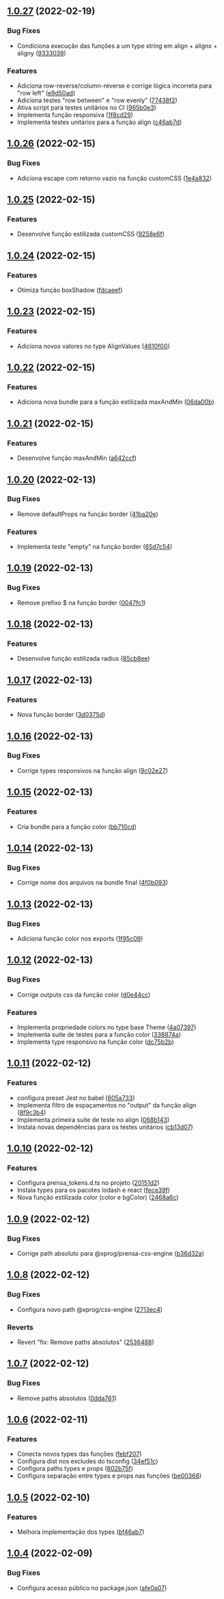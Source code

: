 ## [1.0.27](https://github.com/xproglabs/prensa-css-engine/compare/v1.0.26...v1.0.27) (2022-02-19)


### Bug Fixes

* Condiciona execução das funções a um type string em align + alignx + aligny ([9333039](https://github.com/xproglabs/prensa-css-engine/commit/9333039b3975c5c97dbe797b8051ecc9ebd19aa4))


### Features

* Adiciona row-reverse/column-reverse e corrige lógica incorreta para "row left" ([e9d50ad](https://github.com/xproglabs/prensa-css-engine/commit/e9d50adfe16bfa91874e7208cdf0c42afc3c1692))
* Adiciona testes "row between" e "row evenly" ([77438f2](https://github.com/xproglabs/prensa-css-engine/commit/77438f2eac4879c821231a45427e8c4f4c5e884d))
* Ativa script para testes unitários no CI ([965b0e3](https://github.com/xproglabs/prensa-css-engine/commit/965b0e375e4452d98e8882afda84e28d4e6339e2))
* Implementa função responsiva ([1f8cd29](https://github.com/xproglabs/prensa-css-engine/commit/1f8cd295c3061c19f2a83f930fc7f8ae8aac0e36))
* Implementa testes unitários para a função align ([c46ab7d](https://github.com/xproglabs/prensa-css-engine/commit/c46ab7d8930ed6df368ea0a2fcdf92dd6b68e537))

## [1.0.26](https://github.com/xproglabs/prensa-css-engine/compare/v1.0.25...v1.0.26) (2022-02-15)


### Bug Fixes

* Adiciona escape com retorno vazio na função customCSS ([1e4a832](https://github.com/xproglabs/prensa-css-engine/commit/1e4a83278e0519bb3e91b4d3c45ab9da0d1fa8dd))

## [1.0.25](https://github.com/xproglabs/prensa-css-engine/compare/v1.0.24...v1.0.25) (2022-02-15)


### Features

* Desenvolve função estilizada customCSS ([9258e6f](https://github.com/xproglabs/prensa-css-engine/commit/9258e6f46dd146e9d3051547d711ba93fc596522))

## [1.0.24](https://github.com/xproglabs/prensa-css-engine/compare/v1.0.23...v1.0.24) (2022-02-15)


### Features

* Otimiza função boxShadow ([fdcaeef](https://github.com/xproglabs/prensa-css-engine/commit/fdcaeefb13d69c045698d2825b9563451d66cc22))

## [1.0.23](https://github.com/xproglabs/prensa-css-engine/compare/v1.0.22...v1.0.23) (2022-02-15)


### Features

* Adiciona novos valores no type AlignValues ([4610f00](https://github.com/xproglabs/prensa-css-engine/commit/4610f0072a2d9b9ba1c10e649286f0ccebf31fe0))

## [1.0.22](https://github.com/xproglabs/prensa-css-engine/compare/v1.0.21...v1.0.22) (2022-02-15)


### Features

* Adiciona nova bundle para a função estilizada maxAndMin ([06da00b](https://github.com/xproglabs/prensa-css-engine/commit/06da00b6fb4f3dbe60874085b6fa91657559042e))

## [1.0.21](https://github.com/xproglabs/prensa-css-engine/compare/v1.0.20...v1.0.21) (2022-02-15)


### Features

* Desenvolve função maxAndMin ([a642ccf](https://github.com/xproglabs/prensa-css-engine/commit/a642ccf475b57b9c7505b6d3ff3cfc298a05ef24))

## [1.0.20](https://github.com/xproglabs/prensa-css-engine/compare/v1.0.19...v1.0.20) (2022-02-13)


### Bug Fixes

* Remove defaultProps na função border ([41ba20e](https://github.com/xproglabs/prensa-css-engine/commit/41ba20ef6d11f336fdc7368cde6793a57210f092))


### Features

* Implementa teste "empty" na função border ([65d7c54](https://github.com/xproglabs/prensa-css-engine/commit/65d7c54cae60979d67f633c3ca8f851ac9169625))

## [1.0.19](https://github.com/xproglabs/prensa-css-engine/compare/v1.0.18...v1.0.19) (2022-02-13)


### Bug Fixes

* Remove prefixo $ na função border ([0047fc1](https://github.com/xproglabs/prensa-css-engine/commit/0047fc184daca04a9b13aebc1701f642d88a0a6e))

## [1.0.18](https://github.com/xproglabs/prensa-css-engine/compare/v1.0.17...v1.0.18) (2022-02-13)


### Features

* Desenvolve função estilizada radius ([85cb8ee](https://github.com/xproglabs/prensa-css-engine/commit/85cb8ee2ac9bc50afca5804935821ce455458a93))

## [1.0.17](https://github.com/xproglabs/prensa-css-engine/compare/v1.0.16...v1.0.17) (2022-02-13)


### Features

* Nova função border ([3d0375d](https://github.com/xproglabs/prensa-css-engine/commit/3d0375dd1986765f8a9d59bac4e395468156a5ac))

## [1.0.16](https://github.com/xproglabs/prensa-css-engine/compare/v1.0.15...v1.0.16) (2022-02-13)


### Bug Fixes

* Corrige types responsivos na função align ([9c02e27](https://github.com/xproglabs/prensa-css-engine/commit/9c02e27426bb366275baf9398c629c49026f13c4))

## [1.0.15](https://github.com/xproglabs/prensa-css-engine/compare/v1.0.14...v1.0.15) (2022-02-13)


### Features

* Cria bundle para a função color ([bb710cd](https://github.com/xproglabs/prensa-css-engine/commit/bb710cdc1dfc54063ab655590e5662148d727432))

## [1.0.14](https://github.com/xproglabs/prensa-css-engine/compare/v1.0.13...v1.0.14) (2022-02-13)


### Bug Fixes

* Corrige nome dos arquivos na bundle final ([4f0b093](https://github.com/xproglabs/prensa-css-engine/commit/4f0b093dfa0a700529d978182d969d9e6b7020d4))

## [1.0.13](https://github.com/xproglabs/prensa-css-engine/compare/v1.0.12...v1.0.13) (2022-02-13)


### Bug Fixes

* Adiciona função color nos exports ([1f95c09](https://github.com/xproglabs/prensa-css-engine/commit/1f95c097dd338c68c626ac8a870adf97152d207d))

## [1.0.12](https://github.com/xproglabs/prensa-css-engine/compare/v1.0.11...v1.0.12) (2022-02-13)


### Bug Fixes

* Corrige outputs css da função color ([d0e44cc](https://github.com/xproglabs/prensa-css-engine/commit/d0e44ccafe997fd1122836de285f3a8a9a54bccf))


### Features

* Implementa propriedade colors no type base Theme ([4a07397](https://github.com/xproglabs/prensa-css-engine/commit/4a073974e14dda8292aa1a1b2f35afd20bea43fb))
* Implementa suite de testes para a função color ([338874a](https://github.com/xproglabs/prensa-css-engine/commit/338874ad61ed29d5e6439d5cf556845bda5fad5d))
* Implementa type responsivo na função color ([dc75b2b](https://github.com/xproglabs/prensa-css-engine/commit/dc75b2b0a21da3642c740be600c3f738434a6ef4))

## [1.0.11](https://github.com/xproglabs/prensa-css-engine/compare/v1.0.10...v1.0.11) (2022-02-12)


### Features

* configura preset Jest no babel ([605a733](https://github.com/xproglabs/prensa-css-engine/commit/605a73322485a9077c629da19264f47fde4862ef))
* Implementa filtro de espaçamentos no "output" da função align ([8f9c3b4](https://github.com/xproglabs/prensa-css-engine/commit/8f9c3b453fb23ce8b71f59bca9812c3fe37479c7))
* Implementa primeira suite de teste no align ([068b143](https://github.com/xproglabs/prensa-css-engine/commit/068b143e693f176753c0e59b46936c88eb9962a0))
* Instala novas dependências para os testes unitários ([cb13d07](https://github.com/xproglabs/prensa-css-engine/commit/cb13d070a662779fef35b59caff6e6ccbe6c3277))

## [1.0.10](https://github.com/xproglabs/prensa-css-engine/compare/v1.0.9...v1.0.10) (2022-02-12)


### Features

* Configura prensa_tokens.d.ts no projeto ([20151d2](https://github.com/xproglabs/prensa-css-engine/commit/20151d2fec169297a61da439a5d10d3acb02a803))
* Instala types para os pacotes lodash e react ([fece39f](https://github.com/xproglabs/prensa-css-engine/commit/fece39f9b7ea77612cd70bbcc60335984dbc9d65))
* Nova função estilizada color (color e bgColor) ([2468a6c](https://github.com/xproglabs/prensa-css-engine/commit/2468a6c594b8d40518c8aa0942d1aa59c6fb5ec3))

## [1.0.9](https://github.com/xproglabs/prensa-css-engine/compare/v1.0.8...v1.0.9) (2022-02-12)


### Bug Fixes

* Corrige path absoluto para @xprog/prensa-css-engine ([b36d32a](https://github.com/xproglabs/prensa-css-engine/commit/b36d32ad0102e9fc7c74f8a529507d0e843ccb93))

## [1.0.8](https://github.com/xproglabs/prensa-css-engine/compare/v1.0.7...v1.0.8) (2022-02-12)


### Bug Fixes

* Configura novo path @xprog/css-engine ([2713ec4](https://github.com/xproglabs/prensa-css-engine/commit/2713ec4e4f09b2930e5e0740f6a6f38b5a6192fb))


### Reverts

* Revert "fix: Remove paths absolutos" ([2536488](https://github.com/xproglabs/prensa-css-engine/commit/2536488a5e589934f40d6a4eba35f89f71de637a))

## [1.0.7](https://github.com/xproglabs/prensa-css-engine/compare/v1.0.6...v1.0.7) (2022-02-12)


### Bug Fixes

* Remove paths absolutos ([0dda761](https://github.com/xproglabs/prensa-css-engine/commit/0dda761dd30678703d1647d3b27b4c9f5fbb57b0))

## [1.0.6](https://github.com/xproglabs/prensa-css-engine/compare/v1.0.5...v1.0.6) (2022-02-11)


### Features

* Conecta novos types das funções ([febf207](https://github.com/xproglabs/prensa-css-engine/commit/febf2077916f6306b076cc31ac045cd3a24bd107))
* Configura dist nos excludes do tsconfig ([34ef51c](https://github.com/xproglabs/prensa-css-engine/commit/34ef51cf72ccb7e6c56c8d9cbca9df769b1e3ae6))
* Configura paths types e props ([602b75f](https://github.com/xproglabs/prensa-css-engine/commit/602b75f5cd19f08cc546720b2614e6b366f6d7a0))
* Configura separação entre types e props nas funções ([be00368](https://github.com/xproglabs/prensa-css-engine/commit/be003687f5881010f49574e73aefc116364193cf))

## [1.0.5](https://github.com/xproglabs/prensa-css-engine/compare/v1.0.4...v1.0.5) (2022-02-10)


### Features

* Melhora implementação dos types ([bf46ab7](https://github.com/xproglabs/prensa-css-engine/commit/bf46ab714d8640eb3ed7fba82c356aef585f1d0b))

## [1.0.4](https://github.com/xproglabs/prensa-css-engine/compare/v1.0.3...v1.0.4) (2022-02-09)


### Bug Fixes

* Configura acesso público no package.json ([afe0a07](https://github.com/xproglabs/prensa-css-engine/commit/afe0a0755e6800f1c4fd76ce13b8e0514f64e457))
